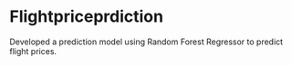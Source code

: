 # Flightpriceprdiction
Developed a prediction model using Random Forest Regressor to predict flight prices. 
